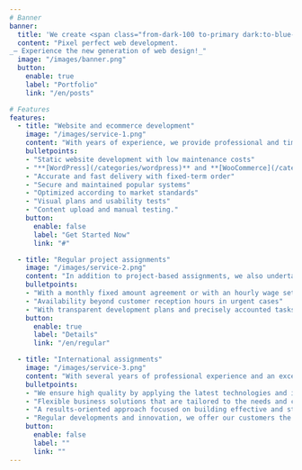```yaml
---
# Banner
banner:
  title: 'We create <span class="from-dark-100 to-primary dark:to-blue-200 dark:from-white bg-gradient-to-r bg-clip-text text-transparent whitespace-nowrap">blazing-fast,</span> modern websites.'
  content: "Pixel perfect web development.
_— Experience the new generation of web design!_"
  image: "/images/banner.png"
  button:
    enable: true
    label: "Portfolio"
    link: "/en/posts"

# Features
features:
  - title: "Website and ecommerce development"
    image: "/images/service-1.png"
    content: "With years of experience, we provide professional and timeless results. We multiply sales and customer base based on modern methods and thorough market knowledge."
    bulletpoints:
    - "Static website development with low maintenance costs"
    - "**[WordPress](/categories/wordpress)** and **[WooCommerce](/categories/woocommerce)** websites"
    - "Accurate and fast delivery with fixed-term order"
    - "Secure and maintained popular systems"
    - "Optimized according to market standards"
    - "Visual plans and usability tests"
    - "Content upload and manual testing."
    button:
      enable: false
      label: "Get Started Now"
      link: "#"

  - title: "Regular project assignments"
    image: "/images/service-2.png"
    content: "In addition to project-based assignments, we also undertake the development and operation of large-volume websites in the framework of long-term cooperation."
    bulletpoints:
    - "With a monthly fixed amount agreement or with an hourly wage settlement"
    - "Availability beyond customer reception hours in urgent cases"
    - "With transparent development plans and precisely accounted tasks"
    button:
      enable: true
      label: "Details"
      link: "/en/regular"

  - title: "International assignments"
    image: "/images/service-3.png"
    content: "With several years of professional experience and an excellent team, we undertake both domestic and international projects, utilizing our proven knowledge and expertise."
    bulletpoints:
    - "We ensure high quality by applying the latest technologies and industry standards."
    - "Flexible business solutions that are tailored to the needs and challenges of customers."
    - "A results-oriented approach focused on building effective and strong customer relationships."
    - "Regular developments and innovation, we offer our customers the latest and best solutions."
    button:
      enable: false
      label: ""
      link: ""
---
```

